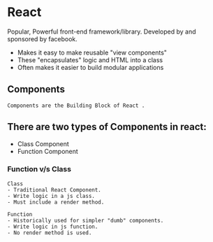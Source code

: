 # React

Popular, Powerful front-end framework/library.
Developed by and sponsored by facebook.

- Makes it easy to make reusable "view components"
- These "encapsulates" logic and HTML into a class
- Often makes it easier to build modular applications  

## Components
    Components are the Building Block of React .

## There are two types of Components in react:
- Class Component
- Function Component  

### Function v/s Class

    Class
    - Traditional React Component.
    - Write logic in a js class.
    - Must include a render method. 

    Function
    - Historically used for simpler "dumb" components.
    - Write logic in js function.
    - No render method is used.
